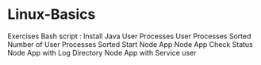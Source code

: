 # Linux-Basics

Exercises Bash script :
              Install Java
              User Processes
              User Processes Sorted
              Number of User Processes Sorted
              Start Node App
              Node App Check Status
              Node App with Log Directory 
              Node App with Service user
